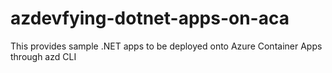 # azdevfying-dotnet-apps-on-aca
This provides sample .NET apps to be deployed onto Azure Container Apps through azd CLI
